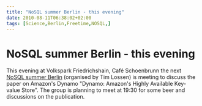 ```yaml
---
title: "NoSQL summer Berlin - this evening"
date: 2010-08-11T06:38:02+02:00
tags: [Science,Berlin,Freetime,NOSQL,]
---
```


# NoSQL summer Berlin - this evening


This evening at Volkspark Friedrichshain, Café Schoenbrunn the next <a href="http://nosqlsummer.org/city/berlin">NoSQL 
summer Berlin</a> (organised by Tim Lossen) is meeting to discuss the paper on Amazon's Dynamo "Dynamo: Amazon's Highly 
Available Key-value Store". The group is planning to meet at 19:30 for some beer and discussions on the publication.

